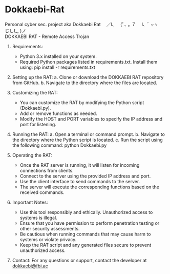 # Dokkaebi-Rat
Personal cyber sec. project aka Dokkaebi Rat
⠀ ／l、
（ﾟ､ ｡ ７
⠀ l、ﾞ ~ヽ
  じしf_, )ノ  
DOKKAEBI RAT - Remote Access Trojan

1. Requirements:
    - Python 3.x installed on your system.
    - Required Python packages listed in requirements.txt.
        Install them using: pip install -r requirements.txt

2. Setting up the RAT:
    a. Clone or download the DOKKAEBI RAT repository from GitHub.
    b. Navigate to the directory where the files are located.

3. Customizing the RAT:
    - You can customize the RAT by modifying the Python script (Dokkaebi.py).
    - Add or remove functions as needed.
    - Modify the HOST and PORT variables to specify the IP address and port for listening.

4. Running the RAT:
    a. Open a terminal or command prompt.
    b. Navigate to the directory where the Python script is located.
    c. Run the script using the following command:
        python Dokkaebi.py

5. Operating the RAT:
    - Once the RAT server is running, it will listen for incoming connections from clients.
    - Connect to the server using the provided IP address and port.
    - Use the client interface to send commands to the server.
    - The server will execute the corresponding functions based on the received commands.

6. Important Notes:
    - Use this tool responsibly and ethically. Unauthorized access to systems is illegal.
    - Ensure that you have permission to perform penetration testing or other security assessments.
    - Be cautious when running commands that may cause harm to systems or violate privacy.
    - Keep the RAT script and any generated files secure to prevent unauthorized access.

7. Contact:
    For any questions or support, contact the developer at dokkaebi@fbi.ac
